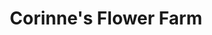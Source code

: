 ---
title: "Corinne's Flower Farm"
url: /garden-prairie/corinnes-flower-farm/
shop: garden centre
---